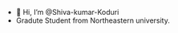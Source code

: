 - 👋 Hi, I’m @Shiva-kumar-Koduri
- Gradute Student from Northeastern university.


<!---
Shiva-kumar-Koduri/Shiva-kumar-Koduri is a ✨ special ✨ repository because its `README.md` (this file) appears on your GitHub profile.
You can click the Preview link to take a look at your changes.
--->
